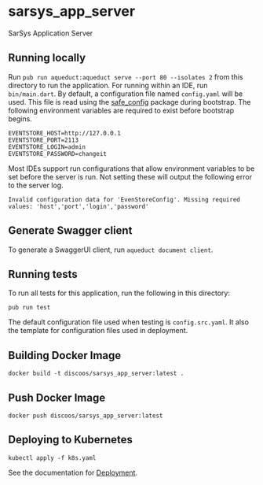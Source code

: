 # sarsys_app_server
SarSys Application Server

## Running locally

Run `pub run aqueduct:aqueduct serve --port 80 --isolates 2` from this directory to run the application. 
For running within an IDE, run `bin/main.dart`. By default, a configuration file named `config.yaml` 
will be used. This file is read using the [safe_config](https://pub.dev/packages/safe_config) package 
during bootstrap. The following environment variables are required to exist before bootstrap begins. 

```
EVENTSTORE_HOST=http://127.0.0.1
EVENTSTORE_PORT=2113
EVENTSTORE_LOGIN=admin
EVENTSTORE_PASSWORD=changeit
```

Most IDEs support run configurations that allow environment variables to be set before the server is run. 
Not setting these will output the following error to the server log.

```
Invalid configuration data for 'EvenStoreConfig'. Missing required values: 'host','port','login','password'
``` 

## Generate Swagger client

To generate a SwaggerUI client, run `aqueduct document client`.

## Running tests

To run all tests for this application, run the following in this directory:

```
pub run test
```

The default configuration file used when testing is `config.src.yaml`. It also the template for configuration files 
used in deployment.

## Building Docker Image

```
docker build -t discoos/sarsys_app_server:latest .
```

## Push Docker Image

```
docker push discoos/sarsys_app_server:latest
```

## Deploying to Kubernetes

```
kubectl apply -f k8s.yaml
```

See the documentation for [Deployment](https://aqueduct.io/docs/deploy/).